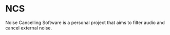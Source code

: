 # NCS
Noise Cancelling Software is a personal project that aims to filter audio and cancel external noise.